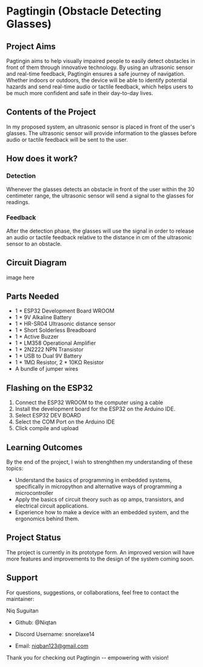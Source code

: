 
# Pagtingin (Obstacle Detecting Glasses)

## Project Aims

Pagtingin aims to help visually impaired people to easily detect obstacles in front of them through innovative technology. By using an ultrasonic sensor and real-time feedback, Pagtingin ensures a safe journey of navigation. Whether indoors or outdoors, the device will be able to identify potential hazards and send real-time audio or tactile feedback, which helps users to be much more confident and safe in their day-to-day lives.

## Contents of the Project

In my proposed system, an ultrasonic sensor is placed in front of the user's glasses. The ultrasonic sensor will provide information to the glasses before audio or tactile feedback will be sent to the user.

## How does it work?

### Detection
Whenever the glasses detects an obstacle in front of the user within the 30 centimeter range, the ultrasonic sensor will send a signal to the glasses for readings.

### Feedback
After the detection phase, the glasses will use the signal in order to release an audio or tactile feedback relative to the distance in cm of the ultrasonic sensor to an obstacle.

## Circuit Diagram
image here

## Parts Needed
- 1 * ESP32 Development Board WROOM
- 1 * 9V Alkaline Battery
- 1 * HR-SR04 Ultrasonic distance sensor
- 1 * Short Solderless Breadboard
- 1 * Active Buzzer
- 1 * LM358 Operational Amplifier
- 1 * 2N2222 NPN Transistor
- 1 * USB to Dual 9V Battery
- 1 * 1MΩ Resistor, 2 * 10KΩ Resistor  
- A bundle of jumper wires


## Flashing on the ESP32
1.  Connect the ESP32 WROOM to the computer using a cable
2.  Install the development board for the ESP32 on the Arduino IDE.
3.  Select ESP32 DEV BOARD 
4. Select the COM Port on the Arduino IDE
5. Click compile and upload

## Learning Outcomes

By the end of the project, I wish to strenghthen my understanding of these topics:

- Understand the basics of programming in embedded systems, specifically in micropython and alternative ways of programming a microcontroller
- Apply the basics of circuit theory such as op amps, transistors, and electrical circuit applications.
- Experience how to make a device with an embedded system, and the ergonomics behind them.

## Project Status
The project is currently in its prototype form. An improved version will have more features and improvements to the design of the system coming soon. 

## Support

For questions, suggestions, or collaborations, feel free to contact the maintainer:

Niq Suguitan

- Github: @Niqtan

- Discord Username: snorelaxe14

- Email: niqban123@gmail.com

Thank you for checking out Pagtingin -- empowering with vision!
